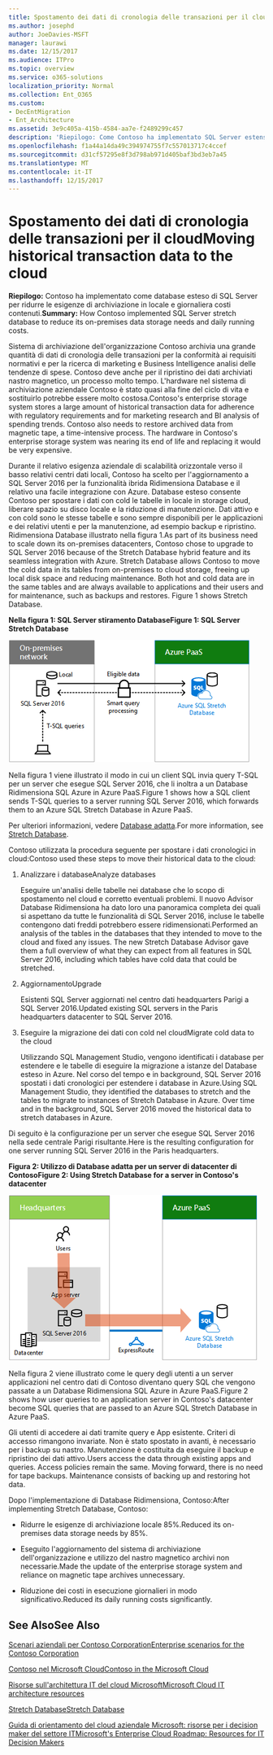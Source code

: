 ```yaml
---
title: Spostamento dei dati di cronologia delle transazioni per il cloud
ms.author: josephd
author: JoeDavies-MSFT
manager: laurawi
ms.date: 12/15/2017
ms.audience: ITPro
ms.topic: overview
ms.service: o365-solutions
localization_priority: Normal
ms.collection: Ent_O365
ms.custom:
- DecEntMigration
- Ent_Architecture
ms.assetid: 3e9c405a-415b-4584-aa7e-f2489299c457
description: 'Riepilogo: Come Contoso ha implementato SQL Server estensione del database per ridurre le esigenze di archiviazione in locale e giornaliera in esecuzione i costi.'
ms.openlocfilehash: f1a44a14da49c394974755f7c557013717c4ccef
ms.sourcegitcommit: d31cf57295e8f3d798ab971d405baf3bd3eb7a45
ms.translationtype: MT
ms.contentlocale: it-IT
ms.lasthandoff: 12/15/2017
---
```

# <a name="moving-historical-transaction-data-to-the-cloud"></a><span data-ttu-id="60b9b-103">Spostamento dei dati di cronologia delle transazioni per il cloud</span><span class="sxs-lookup"><span data-stu-id="60b9b-103">Moving historical transaction data to the cloud</span></span>

 <span data-ttu-id="60b9b-104">**Riepilogo:** Contoso ha implementato come database esteso di SQL Server per ridurre le esigenze di archiviazione in locale e giornaliera costi contenuti.</span><span class="sxs-lookup"><span data-stu-id="60b9b-104">**Summary:** How Contoso implemented SQL Server stretch database to reduce its on-premises data storage needs and daily running costs.</span></span>
  
<span data-ttu-id="60b9b-p101">Sistema di archiviazione dell'organizzazione Contoso archivia una grande quantità di dati di cronologia delle transazioni per la conformità ai requisiti normativi e per la ricerca di marketing e Business Intelligence analisi delle tendenze di spese. Contoso deve anche per il ripristino dei dati archiviati nastro magnetico, un processo molto tempo. L'hardware nel sistema di archiviazione aziendale Contoso è stato quasi alla fine del ciclo di vita e sostituirlo potrebbe essere molto costosa.</span><span class="sxs-lookup"><span data-stu-id="60b9b-p101">Contoso's enterprise storage system stores a large amount of historical transaction data for adherence with regulatory requirements and for marketing research and BI analysis of spending trends. Contoso also needs to restore archived data from magnetic tape, a time-intensive process. The hardware in Contoso's enterprise storage system was nearing its end of life and replacing it would be very expensive.</span></span> 
  
<span data-ttu-id="60b9b-p102">Durante il relativo esigenza aziendale di scalabilità orizzontale verso il basso relativi centri dati locali, Contoso ha scelto per l'aggiornamento a SQL Server 2016 per la funzionalità ibrida Ridimensiona Database e il relativo una facile integrazione con Azure. Database esteso consente Contoso per spostare i dati con cold le tabelle in locale in storage cloud, liberare spazio su disco locale e la riduzione di manutenzione. Dati attivo e con cold sono le stesse tabelle e sono sempre disponibili per le applicazioni e dei relativi utenti e per la manutenzione, ad esempio backup e ripristino. Ridimensiona Database illustrato nella figura 1.</span><span class="sxs-lookup"><span data-stu-id="60b9b-p102">As part of its business need to scale down its on-premises datacenters, Contoso chose to upgrade to SQL Server 2016 because of the Stretch Database hybrid feature and its seamless integration with Azure. Stretch Database allows Contoso to move the cold data in its tables from on-premises to cloud storage, freeing up local disk space and reducing maintenance. Both hot and cold data are in the same tables and are always available to applications and their users and for maintenance, such as backups and restores. Figure 1 shows Stretch Database.</span></span>
  
<span data-ttu-id="60b9b-112">**Nella figura 1: SQL Server stiramento Database**</span><span class="sxs-lookup"><span data-stu-id="60b9b-112">**Figure 1: SQL Server Stretch Database**</span></span>

![Estensione database di SQL Server come soluzione di dati ibrida](images/Contoso_Poster/StretchDB01.png)
  
<span data-ttu-id="60b9b-114">Nella figura 1 viene illustrato il modo in cui un client SQL invia query T-SQL per un server che esegue SQL Server 2016, che li inoltra a un Database Ridimensiona SQL Azure in Azure PaaS.</span><span class="sxs-lookup"><span data-stu-id="60b9b-114">Figure 1 shows how a SQL client sends T-SQL queries to a server running SQL Server 2016, which forwards them to an Azure SQL Stretch Database in Azure PaaS.</span></span>
  
<span data-ttu-id="60b9b-115">Per ulteriori informazioni, vedere [Database adatta](https://msdn.microsoft.com/library/dn935011.aspx).</span><span class="sxs-lookup"><span data-stu-id="60b9b-115">For more information, see [Stretch Database](https://msdn.microsoft.com/library/dn935011.aspx).</span></span>
  
<span data-ttu-id="60b9b-116">Contoso utilizzata la procedura seguente per spostare i dati cronologici in cloud:</span><span class="sxs-lookup"><span data-stu-id="60b9b-116">Contoso used these steps to move their historical data to the cloud:</span></span>
  
1. <span data-ttu-id="60b9b-117">Analizzare i database</span><span class="sxs-lookup"><span data-stu-id="60b9b-117">Analyze databases</span></span>
    
    <span data-ttu-id="60b9b-p103">Eseguire un'analisi delle tabelle nei database che lo scopo di spostamento nel cloud e corretto eventuali problemi. Il nuovo Advisor Database Ridimensiona ha dato loro una panoramica completa dei quali si aspettano da tutte le funzionalità di SQL Server 2016, incluse le tabelle contengono dati freddi potrebbero essere ridimensionati.</span><span class="sxs-lookup"><span data-stu-id="60b9b-p103">Performed an analysis of the tables in the databases that they intended to move to the cloud and fixed any issues. The new Stretch Database Advisor gave them a full overview of what they can expect from all features in SQL Server 2016, including which tables have cold data that could be stretched.</span></span>
    
2. <span data-ttu-id="60b9b-120">Aggiornamento</span><span class="sxs-lookup"><span data-stu-id="60b9b-120">Upgrade</span></span>
    
    <span data-ttu-id="60b9b-121">Esistenti SQL Server aggiornati nel centro dati headquarters Parigi a SQL Server 2016.</span><span class="sxs-lookup"><span data-stu-id="60b9b-121">Updated existing SQL servers in the Paris headquarters datacenter to SQL Server 2016.</span></span>
    
3. <span data-ttu-id="60b9b-122">Eseguire la migrazione dei dati con cold nel cloud</span><span class="sxs-lookup"><span data-stu-id="60b9b-122">Migrate cold data to the cloud</span></span>
    
    <span data-ttu-id="60b9b-p104">Utilizzando SQL Management Studio, vengono identificati i database per estendere e le tabelle di eseguire la migrazione a istanze del Database esteso in Azure. Nel corso del tempo e in background, SQL Server 2016 spostati i dati cronologici per estendere i database in Azure.</span><span class="sxs-lookup"><span data-stu-id="60b9b-p104">Using SQL Management Studio, they identified the databases to stretch and the tables to migrate to instances of Stretch Database in Azure. Over time and in the background, SQL Server 2016 moved the historical data to stretch databases in Azure.</span></span>
    
<span data-ttu-id="60b9b-125">Di seguito è la configurazione per un server che esegue SQL Server 2016 nella sede centrale Parigi risultante.</span><span class="sxs-lookup"><span data-stu-id="60b9b-125">Here is the resulting configuration for one server running SQL Server 2016 in the Paris headquarters.</span></span>
  
<span data-ttu-id="60b9b-126">**Figura 2: Utilizzo di Database adatta per un server di datacenter di Contoso**</span><span class="sxs-lookup"><span data-stu-id="60b9b-126">**Figure 2: Using Stretch Database for a server in Contoso's datacenter**</span></span>

![Configurazione di Contoso dell'Estensione database di SQL Server per un singolo computer che esegue SQL Server](images/Contoso_Poster/StretchDB02.png)

  
<span data-ttu-id="60b9b-128">Nella figura 2 viene illustrato come le query degli utenti a un server applicazioni nel centro dati di Contoso diventano query SQL che vengono passate a un Database Ridimensiona SQL Azure in Azure PaaS.</span><span class="sxs-lookup"><span data-stu-id="60b9b-128">Figure 2 shows how user queries to an application server in Contoso's datacenter become SQL queries that are passed to an Azure SQL Stretch Database in Azure PaaS.</span></span>
  
<span data-ttu-id="60b9b-p105">Gli utenti di accedere ai dati tramite query e App esistente. Criteri di accesso rimangono invariate. Non è stato spostato in avanti, è necessario per i backup su nastro. Manutenzione è costituita da eseguire il backup e ripristino dei dati attivo.</span><span class="sxs-lookup"><span data-stu-id="60b9b-p105">Users access the data through existing apps and queries. Access policies remain the same. Moving forward, there is no need for tape backups. Maintenance consists of backing up and restoring hot data.</span></span>
  
<span data-ttu-id="60b9b-133">Dopo l'implementazione di Database Ridimensiona, Contoso:</span><span class="sxs-lookup"><span data-stu-id="60b9b-133">After implementing Stretch Database, Contoso:</span></span>
  
- <span data-ttu-id="60b9b-134">Ridurre le esigenze di archiviazione locale 85%.</span><span class="sxs-lookup"><span data-stu-id="60b9b-134">Reduced its on-premises data storage needs by 85%.</span></span>
    
- <span data-ttu-id="60b9b-135">Eseguito l'aggiornamento del sistema di archiviazione dell'organizzazione e utilizzo del nastro magnetico archivi non necessarie.</span><span class="sxs-lookup"><span data-stu-id="60b9b-135">Made the update of the enterprise storage system and reliance on magnetic tape archives unnecessary.</span></span>
    
- <span data-ttu-id="60b9b-136">Riduzione dei costi in esecuzione giornalieri in modo significativo.</span><span class="sxs-lookup"><span data-stu-id="60b9b-136">Reduced its daily running costs significantly.</span></span>
    
## <a name="see-also"></a><span data-ttu-id="60b9b-137">See Also</span><span class="sxs-lookup"><span data-stu-id="60b9b-137">See Also</span></span>

[<span data-ttu-id="60b9b-138">Scenari aziendali per Contoso Corporation</span><span class="sxs-lookup"><span data-stu-id="60b9b-138">Enterprise scenarios for the Contoso Corporation</span></span>](enterprise-scenarios-for-the-contoso-corporation.md)
  
[<span data-ttu-id="60b9b-139">Contoso nel Microsoft Cloud</span><span class="sxs-lookup"><span data-stu-id="60b9b-139">Contoso in the Microsoft Cloud</span></span>](contoso-in-the-microsoft-cloud.md)
  
[<span data-ttu-id="60b9b-140">Risorse sull'architettura IT del cloud Microsoft</span><span class="sxs-lookup"><span data-stu-id="60b9b-140">Microsoft Cloud IT architecture resources</span></span>](microsoft-cloud-it-architecture-resources.md)

[<span data-ttu-id="60b9b-141">Stretch Database</span><span class="sxs-lookup"><span data-stu-id="60b9b-141">Stretch Database</span></span>](https://msdn.microsoft.com/library/dn935011.aspx)
  
[<span data-ttu-id="60b9b-142">Guida di orientamento del cloud aziendale Microsoft: risorse per i decision maker del settore IT</span><span class="sxs-lookup"><span data-stu-id="60b9b-142">Microsoft's Enterprise Cloud Roadmap: Resources for IT Decision Makers</span></span>](https://sway.com/FJ2xsyWtkJc2taRD)




